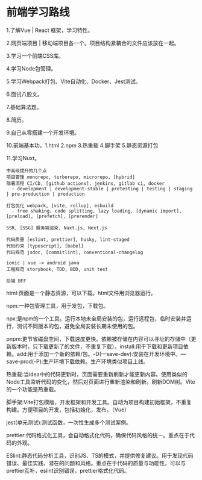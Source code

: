 # 前端学习路线

1.了解Vue | React 框架，学习特性。

2.网页端项目 | 移动端项目各一个。项目结构紧耦合的文件应该放在一起。

3.学习一个前端CSS库。

4.学习Node包管理。

5.学习Webpack打包、Vite自动化、Docker、Jest测试。

6.面试八股文。

7.基础算法题。

8.简历。

9.自己从零搭建一个开发环境。

10.前端基本功。1.html 2.npm 3.热重载 4.脚手架 5.静态资源打包 

11.学习Nuxt。

```
中高级提升的几个点
项目管理 monorepo, turborepo, microrepo, [hybrid]
部署流程 CI/CD, [github actions], jenkins, gitlab ci, docker
  - development | development-stable | pretesting | testing | staging | pre-production | production

打包优化 webpack, [vite, rollup], esbuild
  - tree shaking, code splitting, lazy loading, [dynamic import], [preload], [prefetch], [prerender]

SSR, [SSG] 服务端渲染, Nuxt.js, Next.js

代码质量 [eslint, prettier], husky, lint-staged
代码约束 [typescript], [babel]
代码规范 jsdoc, [commitlint], conventional-changelog

ionic | vue -> android java
工程规范 storybook, TDD, BDD, unit test

后端 BFF
```

html:页面是一个静态资源，可以下载。html文件用浏览器运行。

npm:一种包管理工具，用于发包，下载包。

npx:是npm的一个工具。运行本地未全局安装的包，运行远程包，临时安装并运行，测试不同版本的包，避免全局安装长期未使用的包。

pnpm:更节省磁盘空间，下载速度更快。依赖被存储在内容可以寻址的存储中（更新版本时，只下载更新了的文件，不重复下载）。install:用于下载和更新项目依赖。add:用于添加一个新的依赖/包。-D(—save-dev):安装在开发环境中。—save-prod(-P):生产环境下载依赖。生产环境类似项目上线。

热重载:当idea中的代码更新时，页面需要重新刷新才能更新内容。使用类似的Node工具监听代码的变化，然后对页面进行重新渲染和刷新。刷新DOM树。Vite的一个功能是热重载。

脚手架:Vite打包模版，开发框架和开发工具。自动为项目构建初始框架，不重复构建。方便项目的开发，包括初始化，发布。（Vue）

jest(单元测试):测试函数，一次性生成多个测试案例。

prettier:代码格式化工具，会自动格式化代码，确保代码风格的统一。重点在于代码的外观。

ESlint:静态代码分析工具，识别JS、TS的模式，并提供修复建议。用于发现代码错误、最佳实践、潜在的问题和风格。重点在于代码的质量与功能性。可以与prettier互补，eslint识别错误，prettier格式化代码。